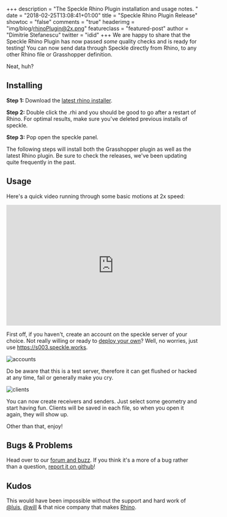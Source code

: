 +++
description = "The Speckle Rhino Plugin installation and usage notes. "
date = "2018-02-25T13:08:41+01:00"
title = "Speckle Rhino Plugin Release"
showtoc = "false"
comments = "true"
headerimg = "img/blog/rhinoPlugin@2x.png"
featureclass = "featured-post"
author = "Dimitrie Stefanescu"
twitter = "idid"
+++
We are happy to share that the Speckle Rhino Plugin has now passed *some* quality checks and is ready for testing! You can now send data through Speckle directly from Rhino, to any other Rhino file or Grasshopper definition.

Neat, huh?

## Installing

**Step 1:** Download the [latest rhino installer](https://ci.appveyor.com/api/projects/SpeckleWorks/SpeckleRhino/artifacts/specklerhino.rhi?branch=master&job=Configuration%3DRelease). 

**Step 2:** Double click the .rhi and you should be good to go after a restart of Rhino. For optimal results, make sure you've deleted previous installs of speckle.

**Step 3:** Pop open the speckle panel.

The following steps will install both the Grasshopper plugin as well as the latest Rhino plugin. Be sure to check the releases, we've been updating quite frequently in the past.

## Usage

Here's a quick video running through some basic motions at 2x speed:
<div class='embed-container'><iframe width="560" height="315" src="https://www.youtube.com/embed/D4Bo7u6RtYA?rel=0&amp;showinfo=0" frameborder="0" allow="autoplay; encrypted-media" allowfullscreen></iframe></div>

First off, if you haven't, create an account on the speckle server of your choice. Not really willing or ready to [deploy your own](https://github.com/speckleworks/SpeckleServer)? Well, no worries, just use https://s003.speckle.works. 

![accounts](/img/blog/accounts.png)

Do be aware that this is a test server, therefore it can get flushed or hacked at any time, fail or generally make you cry.


![clients](/img/blog/sendreceive.png)

You can now create receivers and senders. Just select some geometry and start having fun. Clients will be saved in each file, so when you open it again, they will show up.

Other than that, enjoy!

## Bugs & Problems
Head over to our [forum and buzz](https://discourse.speckle.works). If you think it's a more of a bug rather than a question, [report it on github](https://github.com/speckleworks/SpeckleRhino/issues)!

## Kudos
This would have been impossible without the support and hard work of [@luis](https://twitter.com/luisfraguada), [@will](https://twitter.com/pearswj) & that nice company that makes [Rhino](https://www.rhino3d.com/).

